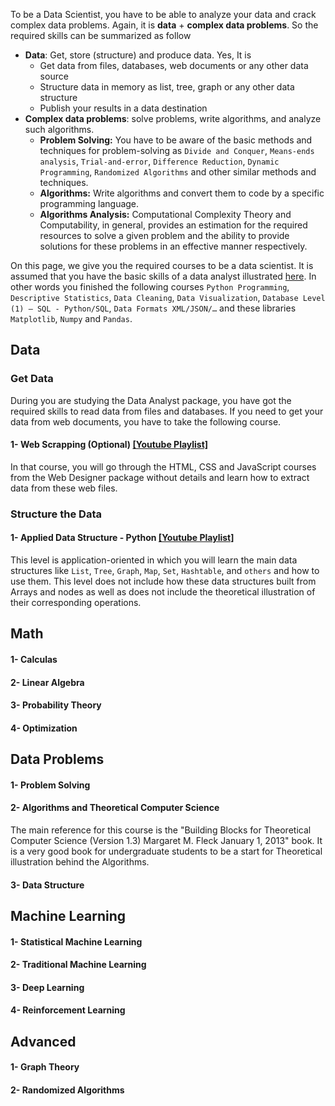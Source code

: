 To be a Data Scientist, you have to be able to analyze your data and crack complex data problems. Again, it is **data** + **complex data problems**. So the required skills can be summarized as follow
* **Data**: Get, store (structure) and produce data.
Yes, It is
  * Get data from files, databases, web documents or any other data source
  * Structure data in memory as list, tree, graph or any other data structure
  * Publish your results in a data destination
* **Complex data problems**: solve problems, write algorithms, and analyze such algorithms.
  * **Problem Solving:** You have to be aware of the basic methods and techniques for problem-solving as `Divide and Conquer`, `Means-ends analysis`, `Trial-and-error`, `Difference Reduction`, `Dynamic Programming`, `Randomized Algorithms` and other similar methods and techniques.
  * **Algorithms:** Write algorithms and convert them to code by a specific programming language.
  * **Algorithms Analysis:**  Computational Complexity Theory and Computability, in general, provides an estimation for the required resources to solve a given problem and the ability to provide solutions for these problems in an effective manner respectively.
  
On this page, we give you the required courses to be a data scientist. It is assumed that you have the basic skills of a data analyst illustrated [here](https://github.com/aorogat/Data-Science-and-Software-Engineering/tree/master/Data%20Analyst). In other words you finished the following courses `Python Programming`, `Descriptive Statistics`, `Data Cleaning`, `Data Visualization`, `Database Level (1) – SQL - Python/SQL`, `Data Formats XML/JSON/…` and these libraries `Matplotlib`, `Numpy` and `Pandas`. 

## Data
### Get Data
During you are studying the Data Analyst package, you have got the required skills to read data from files and databases. If you need to get your data from web documents, you have to take the following course.
#### 1- Web Scrapping (Optional) [\[Youtube Playlist\]]()
In that course, you will go through the HTML, CSS and JavaScript courses from the Web Designer package without details and learn how to extract data from these web files. 
### Structure the Data
#### 1- Applied Data Structure - Python [\[Youtube Playlist\]](https://www.youtube.com/playlist?list=PL73bE5x5W-ICLzNwt5aAjnstOlqNgtqMJ)
This level is application-oriented in which you will learn the main data structures like `List`, `Tree`, `Graph`, `Map`, `Set`, `Hashtable`, and `others` and how to use them. This level does not include how these data structures built from Arrays and nodes as well as does not include the theoretical illustration of their corresponding operations. 
## Math
#### 1- Calculas

#### 2- Linear Algebra

#### 3- Probability Theory

#### 4- Optimization


## Data Problems
#### 1- Problem Solving

#### 2- Algorithms and Theoretical Computer Science 
The main reference for this course is the "Building Blocks for Theoretical Computer Science (Version 1.3) Margaret M. Fleck January 1, 2013" book. It is a very good book for undergraduate students to be a start for Theoretical illustration behind the Algorithms.

#### 3- Data Structure


## Machine Learning
#### 1- Statistical Machine Learning
#### 2- Traditional Machine Learning
#### 3- Deep Learning
#### 4- Reinforcement Learning

## Advanced
#### 1- Graph Theory
#### 2- Randomized Algorithms

